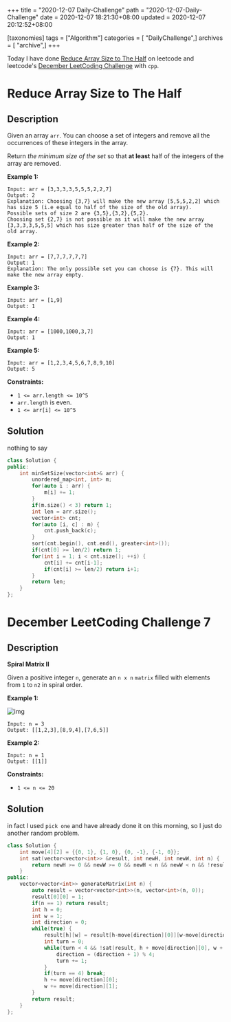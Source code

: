 +++
title = "2020-12-07 Daily-Challenge"
path = "2020-12-07-Daily-Challenge"
date = 2020-12-07 18:21:30+08:00
updated = 2020-12-07 20:12:52+08:00

[taxonomies]
tags = ["Algorithm"]
categories = [ "DailyChallenge",]
archives = [ "archive",]
+++

Today I have done [Reduce Array Size to The Half](https://leetcode.com/problems/reduce-array-size-to-the-half/) on leetcode and leetcode's [December LeetCoding Challenge](https://leetcode.com/explore/challenge/card/december-leetcoding-challenge/569/week-1-december-1st-december-7th/3556/) with `cpp`.

<!-- more -->

# Reduce Array Size to The Half

## Description

Given an array `arr`. You can choose a set of integers and remove all the occurrences of these integers in the array.

Return *the minimum size of the set* so that **at least** half of the integers of the array are removed.

**Example 1:**

```
Input: arr = [3,3,3,3,5,5,5,2,2,7]
Output: 2
Explanation: Choosing {3,7} will make the new array [5,5,5,2,2] which has size 5 (i.e equal to half of the size of the old array).
Possible sets of size 2 are {3,5},{3,2},{5,2}.
Choosing set {2,7} is not possible as it will make the new array [3,3,3,3,5,5,5] which has size greater than half of the size of the old array.
```

**Example 2:**

```
Input: arr = [7,7,7,7,7,7]
Output: 1
Explanation: The only possible set you can choose is {7}. This will make the new array empty.
```

**Example 3:**

```
Input: arr = [1,9]
Output: 1
```

**Example 4:**

```
Input: arr = [1000,1000,3,7]
Output: 1
```

**Example 5:**

```
Input: arr = [1,2,3,4,5,6,7,8,9,10]
Output: 5
```

**Constraints:**

- `1 <= arr.length <= 10^5`
- `arr.length` is even.
- `1 <= arr[i] <= 10^5`

## Solution

nothing to say

``` cpp
class Solution {
public:
    int minSetSize(vector<int>& arr) {
        unordered_map<int, int> m;
        for(auto i : arr) {
            m[i] += 1;
        }
        if(m.size() < 3) return 1;
        int len = arr.size();
        vector<int> cnt;
        for(auto [i, c] : m) {
            cnt.push_back(c);
        }
        sort(cnt.begin(), cnt.end(), greater<int>());
        if(cnt[0] >= len/2) return 1;
        for(int i = 1; i < cnt.size(); ++i) {
            cnt[i] += cnt[i-1];
            if(cnt[i] >= len/2) return i+1;
        }
        return len;
    }
};
```

# December LeetCoding Challenge 7

## Description

**Spiral Matrix II**

Given a positive integer `n`, generate an `n x n` `matrix` filled with elements from `1` to `n2` in spiral order.

**Example 1:**

![img](https://assets.leetcode.com/uploads/2020/11/13/spiraln.jpg)

```
Input: n = 3
Output: [[1,2,3],[8,9,4],[7,6,5]]
```

**Example 2:**

```
Input: n = 1
Output: [[1]]
```

**Constraints:**

- `1 <= n <= 20`

## Solution

in fact I used `pick one` and have already done it on this morning, so I just do another random problem.

``` cpp
class Solution {
    int move[4][2] = {{0, 1}, {1, 0}, {0, -1}, {-1, 0}};
    int sat(vector<vector<int>> &result, int newH, int newW, int n) {
        return newH >= 0 && newW >= 0 && newH < n && newW < n && !result[newH][newW];
    }
public:
    vector<vector<int>> generateMatrix(int n) {
        auto result = vector<vector<int>>(n, vector<int>(n, 0));
        result[0][0] = 1;
        if(n == 1) return result;
        int h = 0;
        int w = 1;
        int direction = 0;
        while(true) {
            result[h][w] = result[h-move[direction][0]][w-move[direction][1]] + 1;
            int turn = 0;
            while(turn < 4 && !sat(result, h + move[direction][0], w + move[direction][1], n)) {
                direction = (direction + 1) % 4;
                turn += 1;
            }
            if(turn == 4) break;
            h += move[direction][0];
            w += move[direction][1];
        }
        return result;
    }
};
```